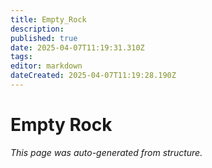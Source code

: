```yaml
---
title: Empty_Rock
description: 
published: true
date: 2025-04-07T11:19:31.310Z
tags: 
editor: markdown
dateCreated: 2025-04-07T11:19:28.190Z
---
```


# Empty Rock

*This page was auto-generated from structure.*